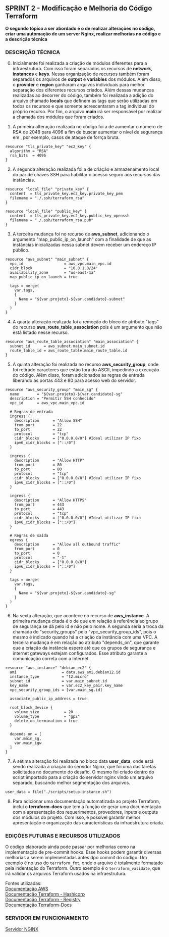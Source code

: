 ## SPRINT 2 - Modificação e Melhoria do Código Terraform

**O segundo tópico a ser abordado é o de realizar alterações no código, criar uma automação de um server Nginx, realizar melhorias no código e a descrição técnica**  

### DESCRIÇÃO TÉCNICA

0. Inicialmente foi realizada a criação de módulos diferentes para a infraestrutura. Com isso foram separados os recursos de **network**, **instances** e **keys**. Nessa organização de recursos também foram separados os arquivos de **output** e **variables** dos módulos. Além disso, o **provider** e **region** ganharam arquivos individuais para melhor separação dos diferentes recursos criados. Além dessas mudanças realizadas ao decorrer do código, também foi realizada a adição do arquivo chamado **locals** que definem as tags que serão utilizadas em todos os recursos e que somente acrescentaram a tag individual do próprio recurso. Por fim, o arquivo **main** irá ser responsável por realizar a chamada dos módulos que foram criados.

1. A primeira alteração realizada no código foi a de aumentar o número de RSA de 2048 para 4096 a fim de buscar aumentar o nível de segurança em , por exemplo, casos de ataque de forrça bruta.  

```
resource "tls_private_key" "ec2_key" {
  algorithm = "RSA"
  rsa_bits  = 4096
}
```

2. A segunda alteração realizada foi a de criação e armazenamento local do par de chaves SSH para habilitar o acesso seguro aos recursos das instâncias.  

```
resource "local_file" "private_key" {
  content  = tls_private_key.ec2_key.private_key_pem
  filename = "./.ssh/terraform_rsa"
}

resource "local_file" "public_key" {
  content  = tls_private_key.ec2_key.public_key_openssh
  filename = "./.ssh/terraform_rsa.pub"
}
```

3. A terceira mudança foi no recurso de **aws_subnet**, adicionando o argumento "map_public_ip_on_launch" com a finalidade de que as instâncias inicializadas nessa subnet devem receber um endereço IP público.  

```
resource "aws_subnet" "main_subnet" {
  vpc_id                  = aws_vpc.main_vpc.id
  cidr_block              = "10.0.1.0/24"
  availability_zone       = "us-east-1a"
  map_public_ip_on_launch = true

  tags = merge(
    var.tags,
    {
      Name = "${var.projeto}-${var.candidato}-subnet"
    }
  )
}
```

4. A quarta alteração realizada foi a remoção do bloco de atributo "tags" do recurso **aws_route_table_association** pois é um argumento que não está listado nesse recurso.

```
resource "aws_route_table_association" "main_association" {
  subnet_id      = aws_subnet.main_subnet.id
  route_table_id = aws_route_table.main_route_table.id
}
```

5. A quinta alteração foi realizada no recurso **aws_security_group**, onde foi retirado caracteres que estão fora do ASCII, impedindo a execução do código. Além disso, foram adicionados as regras de entrada liberando as portas 443 e 80 para acesso web do servidor.

```
resource "aws_security_group" "main_sg" {
  name        = "${var.projeto}-${var.candidato}-sg"
  description = "Permitir SSH conhecido"
  vpc_id      = aws_vpc.main_vpc.id

  # Regras de entrada
  ingress {
    description      = "Allow SSH"
    from_port        = 22
    to_port          = 22
    protocol         = "tcp"
    cidr_blocks      = ["0.0.0.0/0"] #Ideal utilizar IP fixo
    ipv6_cidr_blocks = ["::/0"]
  }

  ingress {
    description      = "Allow HTTP"
    from_port        = 80
    to_port          = 80
    protocol         = "tcp"
    cidr_blocks      = ["0.0.0.0/0"] #Ideal utilizar IP fixo
    ipv6_cidr_blocks = ["::/0"]
  }

  ingress {
    description      = "Allow HTTPS"
    from_port        = 443
    to_port          = 443
    protocol         = "tcp"
    cidr_blocks      = ["0.0.0.0/0"] #Ideal utilizar IP fixo
    ipv6_cidr_blocks = ["::/0"]
  }

  # Regras de saída
  egress {
    description      = "Allow all outbound traffic"
    from_port        = 0
    to_port          = 0
    protocol         = "-1"
    cidr_blocks      = ["0.0.0.0/0"]
    ipv6_cidr_blocks = ["::/0"]
  }

  tags = merge(
    var.tags,
    {
      Name = "${var.projeto}-${var.candidato}-sg"
    }
  )
}
```

6. Na sexta alteração, que acontece no recurso de **aws_instance**. A primeira mudança citada é o de que em relação à referência ao grupo de segurança se dá pelo id e não pelo nome. A segunda seria a troca da chamada do "security_groups" pelo "vpc_security_group_ids", pois o mesmo é indicado quando há a criação da instância com uma VPC. A terceira mudança é em relação ao atributo "depends_on", que garante que a criação da instância espere até que os grupos de segurança e internet gateways estejam configurados. Esse atributo garante a comunicação correta com a Internet.  

```
resource "aws_instance" "debian_ec2" {
  ami                    = data.aws_ami.debian12.id
  instance_type          = "t2.micro"
  subnet_id              = var.main_subnet.id
  key_name               = var.ec2_key_pair.key_name
  vpc_security_group_ids = [var.main_sg.id]

  associate_public_ip_address = true

  root_block_device {
    volume_size           = 20
    volume_type           = "gp2"
    delete_on_termination = true
  }

  depends_on = [
    var.main_sg,
    var.main_igw
  ]
}
```

7. A sétima alteração foi realizada no bloco data **user_data**, onde está sendo realizada a criação do servidor Nginx, que foi uma das tarefas solicitadas no documento do desafio. O mesmo foi criado dentro do script importado para a criação do servidor nginx vindo um arquivo separado, buscando melhor segmentação dos arquivos.

```
user_data = file("./scripts/setup-instance.sh")
```

8. Para adicionar uma documentação automatizada ao projeto Terraform, incluí o **terraform-docs** que tem a função de gerar uma documentação com a apresentação dos requerimentos, provedores, inputs e outputs dos módulos do projeto. Com isso, é possível garantir melhor apresentação e organização das características da infraestrutura criada.

### EDIÇÕES FUTURAS E RECURSOS UTILIZADOS

O código elaborado ainda pode passar por melhorias como na implementação de pre-commit hooks. Esse hooks podem garantir diversas melhorias a serem implementadas antes dpo commit do código. Um exemplo é no uso do ```terraform_fmt```, onde o arquivo é totalmente formatado pela indentação do Terraform. Outro exemplo é o ```terraform_validate```, que irá validar os arquivos Terraform usados na infraestrutura.

Fontes utilizadas:  
[Documentação AWS](https://docs.aws.amazon.com/pt_br/)  
[Documentação Terraform - Hashicorp](https://developer.hashicorp.com/terraform/docs)  
[Documentação Terraform - Registry](https://registry.terraform.io/)  
[Documentação Terraform-Docs](https://terraform-docs.io/)

### SERVIDOR EM FUNCIONAMENTO

[Servidor NGINX](https://drive.google.com/file/d/1KZ9R_zGT8iwH5ZFgOkNWE4BC6tOVoSdf/view?usp=sharing)